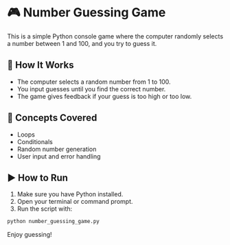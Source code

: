 # 🎮 Number Guessing Game

This is a simple Python console game where the computer randomly selects a number between 1 and 100, and you try to guess it.

## 🔧 How It Works

- The computer selects a random number from 1 to 100.
- You input guesses until you find the correct number.
- The game gives feedback if your guess is too high or too low.

## 🧠 Concepts Covered

- Loops
- Conditionals
- Random number generation
- User input and error handling

## ▶️ How to Run

1. Make sure you have Python installed.
2. Open your terminal or command prompt.
3. Run the script with:

```bash
python number_guessing_game.py
```

Enjoy guessing!
